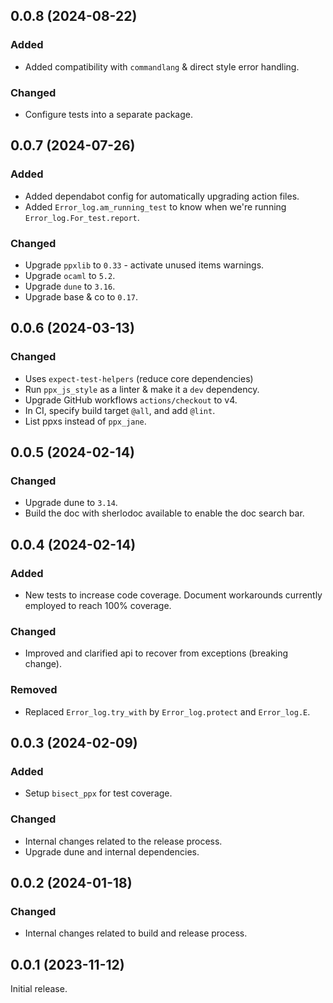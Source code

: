 ## 0.0.8 (2024-08-22)

### Added

- Added compatibility with `commandlang` & direct style error handling.

### Changed

- Configure tests into a separate package.

## 0.0.7 (2024-07-26)

### Added

- Added dependabot config for automatically upgrading action files.
- Added `Error_log.am_running_test` to know when we're running `Error_log.For_test.report`.

### Changed

- Upgrade `ppxlib` to `0.33` - activate unused items warnings.
- Upgrade `ocaml` to `5.2`.
- Upgrade `dune` to `3.16`.
- Upgrade base & co to `0.17`.

## 0.0.6 (2024-03-13)

### Changed

- Uses `expect-test-helpers` (reduce core dependencies)
- Run `ppx_js_style` as a linter & make it a `dev` dependency.
- Upgrade GitHub workflows `actions/checkout` to v4.
- In CI, specify build target `@all`, and add `@lint`.
- List ppxs instead of `ppx_jane`.

## 0.0.5 (2024-02-14)

### Changed

- Upgrade dune to `3.14`.
- Build the doc with sherlodoc available to enable the doc search bar.

## 0.0.4 (2024-02-14)

### Added

- New tests to increase code coverage. Document workarounds currently employed to reach 100% coverage.

### Changed

- Improved and clarified api to recover from exceptions (breaking change).

### Removed

- Replaced `Error_log.try_with` by `Error_log.protect` and `Error_log.E`.

## 0.0.3 (2024-02-09)

### Added

- Setup `bisect_ppx` for test coverage.

### Changed

- Internal changes related to the release process.
- Upgrade dune and internal dependencies.

## 0.0.2 (2024-01-18)

### Changed

- Internal changes related to build and release process.

## 0.0.1 (2023-11-12)

Initial release.

